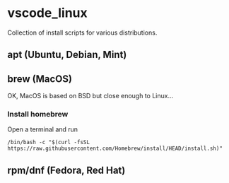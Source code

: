 # vscode_linux

Collection of install scripts for various distributions.

## apt (Ubuntu, Debian, Mint)

## brew (MacOS)

OK, MacOS is based on BSD but close enough to Linux... <br>

### Install homebrew

Open a terminal and run

```
/bin/bash -c "$(curl -fsSL https://raw.githubusercontent.com/Homebrew/install/HEAD/install.sh)"
```


## rpm/dnf (Fedora, Red Hat)




